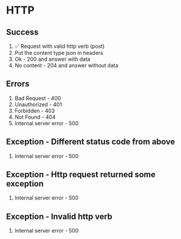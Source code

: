 # HTTP

## Success

1. ✅ Request with valid http verb (post)
2. Put the content type json in headers
3. Ok - 200 and answer with data
4. No content - 204 and answer without data

## Errors

1. Bad Request - 400
2. Unauthorized - 401
3. Forbidden - 403
4. Not Found - 404
5. Internal server error - 500

## Exception - Different status code from above
1. Internal server error - 500

## Exception - Http request returned some exception
1. Internal server error - 500

## Exception - Invalid http verb
1. Internal server error - 500